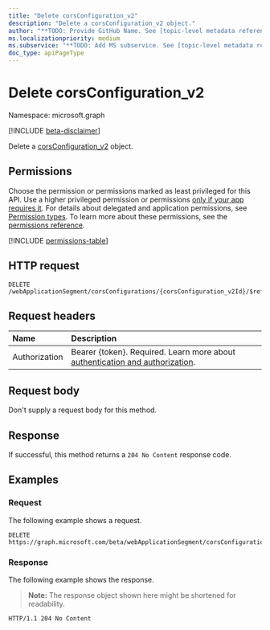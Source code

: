 ```yaml
---
title: "Delete corsConfiguration_v2"
description: "Delete a corsConfiguration_v2 object."
author: "**TODO: Provide GitHub Name. See [topic-level metadata reference](https://aka.ms/msgo?pagePath=Document-APIs/Guidelines/Metadata)**"
ms.localizationpriority: medium
ms.subservice: "**TODO: Add MS subservice. See [topic-level metadata reference](https://aka.ms/msgo?pagePath=Document-APIs/Guidelines/Metadata)**"
doc_type: apiPageType
---
```


# Delete corsConfiguration_v2

Namespace: microsoft.graph

[!INCLUDE [beta-disclaimer](../../includes/beta-disclaimer.md)]

Delete a [corsConfiguration_v2](../resources/corsconfiguration_v2.md) object.

## Permissions

Choose the permission or permissions marked as least privileged for this API. Use a higher privileged permission or permissions [only if your app requires it](/graph/permissions-overview#best-practices-for-using-microsoft-graph-permissions). For details about delegated and application permissions, see [Permission types](/graph/permissions-overview#permission-types). To learn more about these permissions, see the [permissions reference](/graph/permissions-reference).

<!-- {
  "blockType": "permissions",
  "name": "webapplicationsegment-delete-corsconfigurations-permissions"
}
-->
[!INCLUDE [permissions-table](../includes/permissions/webapplicationsegment-delete-corsconfigurations-permissions.md)]

## HTTP request

<!-- {
  "blockType": "ignored"
}
-->
``` http
DELETE /webApplicationSegment/corsConfigurations/{corsConfiguration_v2Id}/$ref
```

## Request headers

|Name|Description|
|:---|:---|
|Authorization|Bearer {token}. Required. Learn more about [authentication and authorization](/graph/auth/auth-concepts).|

## Request body

Don't supply a request body for this method.

## Response

If successful, this method returns a `204 No Content` response code.

## Examples

### Request

The following example shows a request.
<!-- {
  "blockType": "request",
  "name": "delete_corsconfiguration_v2"
}
-->
``` http
DELETE https://graph.microsoft.com/beta/webApplicationSegment/corsConfigurations/{corsConfiguration_v2Id}
```


### Response

The following example shows the response.
>**Note:** The response object shown here might be shortened for readability.
<!-- {
  "blockType": "response",
  "truncated": true
}
-->
``` http
HTTP/1.1 204 No Content
```

